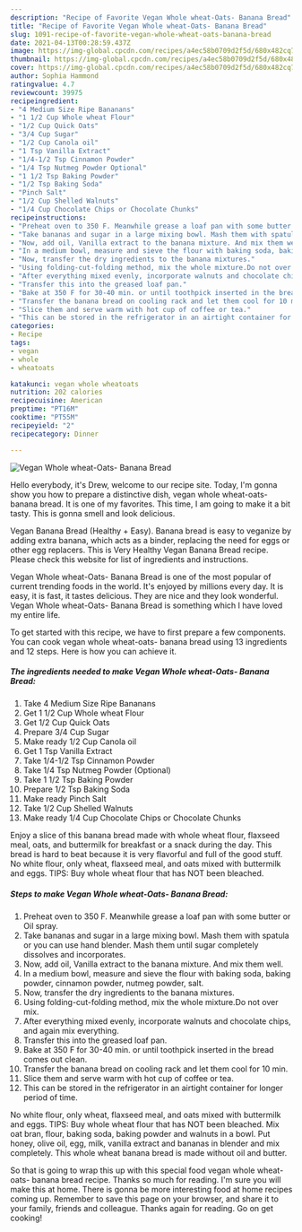 ```yaml
---
description: "Recipe of Favorite Vegan Whole wheat-Oats- Banana Bread"
title: "Recipe of Favorite Vegan Whole wheat-Oats- Banana Bread"
slug: 1091-recipe-of-favorite-vegan-whole-wheat-oats-banana-bread
date: 2021-04-13T00:28:59.437Z
image: https://img-global.cpcdn.com/recipes/a4ec58b0709d2f5d/680x482cq70/vegan-whole-wheat-oats-banana-bread-recipe-main-photo.jpg
thumbnail: https://img-global.cpcdn.com/recipes/a4ec58b0709d2f5d/680x482cq70/vegan-whole-wheat-oats-banana-bread-recipe-main-photo.jpg
cover: https://img-global.cpcdn.com/recipes/a4ec58b0709d2f5d/680x482cq70/vegan-whole-wheat-oats-banana-bread-recipe-main-photo.jpg
author: Sophia Hammond
ratingvalue: 4.7
reviewcount: 39975
recipeingredient:
- "4 Medium Size Ripe Bananans"
- "1 1/2 Cup Whole wheat Flour"
- "1/2 Cup Quick Oats"
- "3/4 Cup Sugar"
- "1/2 Cup Canola oil"
- "1 Tsp Vanilla Extract"
- "1/4-1/2 Tsp Cinnamon Powder"
- "1/4 Tsp Nutmeg Powder Optional"
- "1 1/2 Tsp Baking Powder"
- "1/2 Tsp Baking Soda"
- "Pinch Salt"
- "1/2 Cup Shelled Walnuts"
- "1/4 Cup Chocolate Chips or Chocolate Chunks"
recipeinstructions:
- "Preheat oven to 350 F. Meanwhile grease a loaf pan with some butter or Oil spray."
- "Take bananas and sugar in a large mixing bowl. Mash them with spatula or you can use hand blender. Mash them until sugar completely dissolves and incorporates."
- "Now, add oil, Vanilla extract to the banana mixture. And mix them well."
- "In a medium bowl, measure and sieve the flour with baking soda, baking powder, cinnamon powder, nutmeg powder, salt."
- "Now, transfer the dry ingredients to the banana mixtures."
- "Using folding-cut-folding method, mix the whole mixture.Do not over mix."
- "After everything mixed evenly, incorporate walnuts and chocolate chips, and again mix everything."
- "Transfer this into the greased loaf pan."
- "Bake at 350 F for 30-40 min. or until toothpick inserted in the bread comes out clean."
- "Transfer the banana bread on cooling rack and let them cool for 10 min."
- "Slice them and serve warm with hot cup of coffee or tea."
- "This can be stored in the refrigerator in an airtight container for longer period of time."
categories:
- Recipe
tags:
- vegan
- whole
- wheatoats

katakunci: vegan whole wheatoats 
nutrition: 202 calories
recipecuisine: American
preptime: "PT16M"
cooktime: "PT55M"
recipeyield: "2"
recipecategory: Dinner

---
```



![Vegan Whole wheat-Oats- Banana Bread](https://img-global.cpcdn.com/recipes/a4ec58b0709d2f5d/680x482cq70/vegan-whole-wheat-oats-banana-bread-recipe-main-photo.jpg)

Hello everybody, it's Drew, welcome to our recipe site. Today, I'm gonna show you how to prepare a distinctive dish, vegan whole wheat-oats- banana bread. It is one of my favorites. This time, I am going to make it a bit tasty. This is gonna smell and look delicious.

Vegan Banana Bread (Healthy + Easy). Banana bread is easy to veganize by adding extra banana, which acts as a binder, replacing the need for eggs or other egg replacers. This is Very Healthy Vegan Banana Bread recipe. Please check this website for list of ingredients and instructions.

Vegan Whole wheat-Oats- Banana Bread is one of the most popular of current trending foods in the world. It's enjoyed by millions every day. It is easy, it is fast, it tastes delicious. They are nice and they look wonderful. Vegan Whole wheat-Oats- Banana Bread is something which I have loved my entire life.


To get started with this recipe, we have to first prepare a few components. You can cook vegan whole wheat-oats- banana bread using 13 ingredients and 12 steps. Here is how you can achieve it.

<!--inarticleads1-->

##### The ingredients needed to make Vegan Whole wheat-Oats- Banana Bread:

1. Take 4 Medium Size Ripe Bananans
1. Get 1 1/2 Cup Whole wheat Flour
1. Get 1/2 Cup Quick Oats
1. Prepare 3/4 Cup Sugar
1. Make ready 1/2 Cup Canola oil
1. Get 1 Tsp Vanilla Extract
1. Take 1/4-1/2 Tsp Cinnamon Powder
1. Take 1/4 Tsp Nutmeg Powder (Optional)
1. Take 1 1/2 Tsp Baking Powder
1. Prepare 1/2 Tsp Baking Soda
1. Make ready Pinch Salt
1. Take 1/2 Cup Shelled Walnuts
1. Make ready 1/4 Cup Chocolate Chips or Chocolate Chunks


Enjoy a slice of this banana bread made with whole wheat flour, flaxseed meal, oats, and buttermilk for breakfast or a snack during the day. This bread is hard to beat because it is very flavorful and full of the good stuff. No white flour, only wheat, flaxseed meal, and oats mixed with buttermilk and eggs. TIPS: Buy whole wheat flour that has NOT been bleached. 

<!--inarticleads2-->

##### Steps to make Vegan Whole wheat-Oats- Banana Bread:

1. Preheat oven to 350 F. Meanwhile grease a loaf pan with some butter or Oil spray.
1. Take bananas and sugar in a large mixing bowl. Mash them with spatula or you can use hand blender. Mash them until sugar completely dissolves and incorporates.
1. Now, add oil, Vanilla extract to the banana mixture. And mix them well.
1. In a medium bowl, measure and sieve the flour with baking soda, baking powder, cinnamon powder, nutmeg powder, salt.
1. Now, transfer the dry ingredients to the banana mixtures.
1. Using folding-cut-folding method, mix the whole mixture.Do not over mix.
1. After everything mixed evenly, incorporate walnuts and chocolate chips, and again mix everything.
1. Transfer this into the greased loaf pan.
1. Bake at 350 F for 30-40 min. or until toothpick inserted in the bread comes out clean.
1. Transfer the banana bread on cooling rack and let them cool for 10 min.
1. Slice them and serve warm with hot cup of coffee or tea.
1. This can be stored in the refrigerator in an airtight container for longer period of time.


No white flour, only wheat, flaxseed meal, and oats mixed with buttermilk and eggs. TIPS: Buy whole wheat flour that has NOT been bleached. Mix oat bran, flour, baking soda, baking powder and walnuts in a bowl. Put honey, olive oil, egg, milk, vanilla extract and bananas in blender and mix completely. This whole wheat banana bread is made without oil and butter. 

So that is going to wrap this up with this special food vegan whole wheat-oats- banana bread recipe. Thanks so much for reading. I'm sure you will make this at home. There is gonna be more interesting food at home recipes coming up. Remember to save this page on your browser, and share it to your family, friends and colleague. Thanks again for reading. Go on get cooking!
